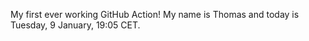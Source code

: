 My first ever working GitHub Action!
My name is Thomas and today is Tuesday, 9 January, 19:05 CET. 
